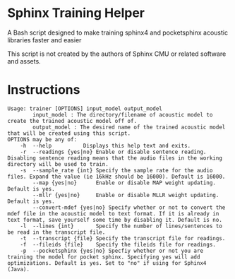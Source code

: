 # Sphinx Training Helper
A Bash script designed to make training sphinx4 and pocketsphinx acoustic libraries faster and easier

This script is not created by the authors of Sphinx CMU or related software and assets.

# Instructions
    
    Usage: trainer [OPTIONS] input_model output_model
            input_model : The directory/filename of acoustic model to create the trained acoustic model off of.
            output_model : The desired name of the trained acoustic model that will be created using this script.
    OPTIONS may be any of:
    	-h	--help			Displays this help text and exits.
    	-r	--readings {yes|no}	Enable or disable sentence reading. Disabling sentence reading means that the audio files in the working directory will be used to train.
    	-s	--sample_rate {int}	Specify the sample rate for the audio files. Expand the value (ie 16kHz should be 16000). Default is 16000.
    		--map {yes|no}		Enable or disable MAP weight updating. Default is yes.
    		--mllr {yes|no}		Enable or disable MLLR weight updating. Default is yes.
    		--convert-mdef {yes|no}	Specify whether or not to convert the mdef file in the acoustic model to text format. If it is already in text format, save yourself some time by disabling it. Default is no.
    	-l	--lines {int}		Specify the number of lines/sentences to be read in the transcript file.
    	-t	--transcript {file}	Specify the transcript file for readings.
    	-f	--fileids {file}	Specify the fileids file for readings.
    	-p	--pocketsphinx {yes|no} Specfiy whether or not you are training the model for pocket sphinx. Specifying yes will add optimizations. Default is yes. Set to "no" if using for Sphinx4 (Java).

    
